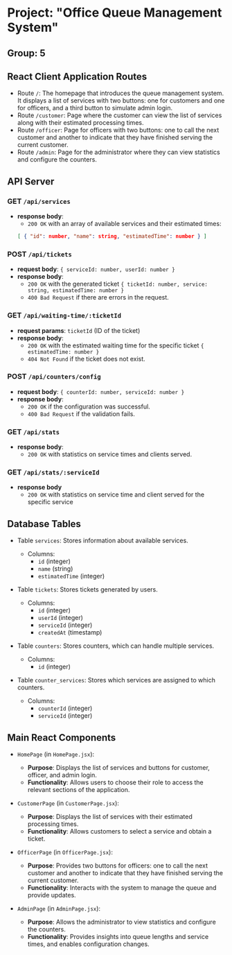 # Project: "Office Queue Management System"  
## Group: 5  

## React Client Application Routes

- Route `/`: The homepage that introduces the queue management system. It displays a list of services with two buttons: one for customers and one for officers, and a third button to simulate admin login.
- Route `/customer`: Page where the customer can view the list of services along with their estimated processing times.
- Route `/officer`: Page for officers with two buttons: one to call the next customer and another to indicate that they have finished serving the current customer.
- Route `/admin`: Page for the administrator where they can view statistics and configure the counters.

## API Server

### GET `/api/services`
- **response body**: 
  - `200 OK` with an array of available services and their estimated times:
  ```json
  [ { "id": number, "name": string, "estimatedTime": number } ]
  ```

### POST `/api/tickets`
- **request body**: `{ serviceId: number, userId: number }`
- **response body**: 
  - `200 OK` with the generated ticket `{ ticketId: number, service: string, estimatedTime: number }`
  - `400 Bad Request` if there are errors in the request.

### GET `/api/waiting-time/:ticketId`
- **request params**: `ticketId` (ID of the ticket)
- **response body**: 
  - `200 OK` with the estimated waiting time for the specific ticket `{ estimatedTime: number }`
  - `404 Not Found` if the ticket does not exist.

### POST `/api/counters/config`
- **request body**: `{ counterId: number, serviceId: number }`
- **response body**:
  - `200 OK` if the configuration was successful.
  - `400 Bad Request` if the validation fails.

### GET `/api/stats`
- **response body**:
  - `200 OK` with statistics on service times and clients served.

### GET `/api/stats/:serviceId`
- **response body**
  - `200 OK` with statistics on service time and client served for the specific service

## Database Tables

- Table `services`: Stores information about available services.
  - Columns:
    - `id` (integer)
    - `name` (string)
    - `estimatedTime` (integer)

- Table `tickets`: Stores tickets generated by users.
  - Columns:
    - `id` (integer)
    - `userId` (integer)
    - `serviceId` (integer)
    - `createdAt` (timestamp)

- Table `counters`: Stores counters, which can handle multiple services.
  - Columns:
    - `id` (integer)

- Table `counter_services`: Stores which services are assigned to which counters.
  - Columns:
    - `counterId` (integer)
    - `serviceId` (integer)

## Main React Components

- `HomePage` (in `HomePage.jsx`): 
  - **Purpose**: Displays the list of services and buttons for customer, officer, and admin login.
  - **Functionality**: Allows users to choose their role to access the relevant sections of the application.

- `CustomerPage` (in `CustomerPage.jsx`): 
  - **Purpose**: Displays the list of services with their estimated processing times.
  - **Functionality**: Allows customers to select a service and obtain a ticket.

- `OfficerPage` (in `OfficerPage.jsx`): 
  - **Purpose**: Provides two buttons for officers: one to call the next customer and another to indicate that they have finished serving the current customer.
  - **Functionality**: Interacts with the system to manage the queue and provide updates.

- `AdminPage` (in `AdminPage.jsx`): 
  - **Purpose**: Allows the administrator to view statistics and configure the counters.
  - **Functionality**: Provides insights into queue lengths and service times, and enables configuration changes.